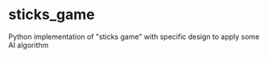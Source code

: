 # sticks_game
Python implementation of "sticks game" with specific design to apply some AI algorithm
